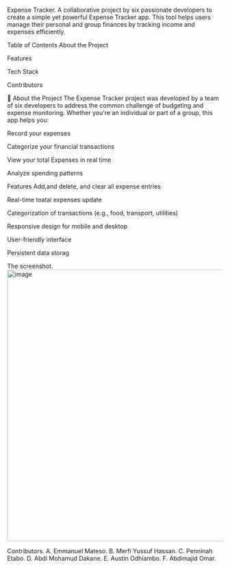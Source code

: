 Expense Tracker.
A collaborative project by six passionate developers to create a simple yet powerful Expense Tracker app. This tool helps users manage their personal and group finances by tracking income and expenses efficiently.

Table of Contents
About the Project

Features

Tech Stack

Contributors

🧾 About the Project
The Expense Tracker project was developed by a team of six developers to address the common challenge of budgeting and expense monitoring. Whether you're an individual or part of a group, this app helps you:

Record your expenses

Categorize your financial transactions

View your total Expenses in real time

Analyze spending patterns


Features
Add,and delete, and clear all expense entries

Real-time toatal expenses update

Categorization of transactions (e.g., food, transport, utilities)

Responsive design for mobile and desktop

User-friendly interface

Persistent data storag

The screenshot.
<img width="634" alt="image" src="https://github.com/user-attachments/assets/6f02f1be-4b5e-436a-985d-11374d99b7c0" />



Contributors.
A. Emmanuel Mateso.
B. Merfi Yussuf Hassan.
C. Penninah Etabo.
D. Abdi Mohamud Dakane.
E. Austin Odhiambo.
F. Abdimajid Omar.
